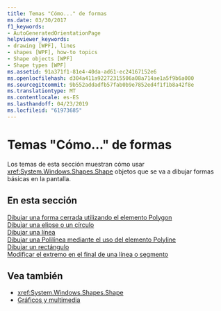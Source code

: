 ```yaml
---
title: Temas "Cómo..." de formas
ms.date: 03/30/2017
f1_keywords:
- AutoGeneratedOrientationPage
helpviewer_keywords:
- drawing [WPF], lines
- shapes [WPF], how-to topics
- Shape objects [WPF]
- Shape types [WPF]
ms.assetid: 91a371f1-81e4-40da-ad61-ec24167152e6
ms.openlocfilehash: d304a411a92272315506a08a714ae1a5f9b6a000
ms.sourcegitcommit: 9b552addadfb57fab0b9e7852ed4f1f1b8a42f8e
ms.translationtype: MT
ms.contentlocale: es-ES
ms.lasthandoff: 04/23/2019
ms.locfileid: "61973685"
---
```

# <a name="shapes-how-to-topics"></a>Temas "Cómo..." de formas
Los temas de esta sección muestran cómo usar <xref:System.Windows.Shapes.Shape> objetos que se va a dibujar formas básicas en la pantalla.  
  
## <a name="in-this-section"></a>En esta sección  
 [Dibujar una forma cerrada utilizando el elemento Polygon](how-to-draw-a-closed-shape-by-using-the-polygon-element.md)  
 [Dibujar una elipse o un círculo](how-to-draw-an-ellipse-or-a-circle.md)  
 [Dibujar una línea](how-to-draw-a-line.md)  
 [Dibujar una Polilínea mediante el uso del elemento Polyline](how-to-draw-a-polyline-by-using-the-polyline-element.md)  
 [Dibujar un rectángulo](how-to-draw-a-rectangle.md)  
 [Modificar el extremo en el final de una línea o segmento](how-to-modify-the-cap-at-the-end-of-a-line-or-segment.md)  
  
## <a name="see-also"></a>Vea también

- <xref:System.Windows.Shapes.Shape>
- [Gráficos y multimedia](index.md)
